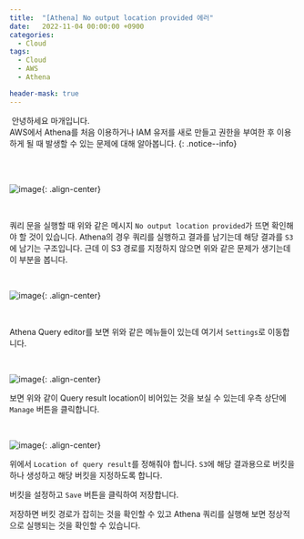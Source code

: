 ```yaml
---
title:  "[Athena] No output location provided 에러"
date:   2022-11-04 00:00:00 +0900
categories:
  - Cloud
tags:
  - Cloud
  - AWS
  - Athena

header-mask: true
---
```


&nbsp;안녕하세요 마개입니다.  
AWS에서 Athena를 처음 이용하거나 IAM 유저를 새로 만들고 권한을 부여한 후 이용하게 될 때 발생할 수 있는 문제에 대해 알아봅니다.
{: .notice--info}

<br><br>

![image](https://user-images.githubusercontent.com/78892113/200014835-092c54d3-0e8d-4381-a6f3-9a4b0de05bf1.png){: .align-center}

<br> 

쿼리 문을 실행할 때 위와 같은 메시지 `No output location provided`가 뜨면 확인해야 할 것이 있습니다. Athena의 경우 쿼리를 실행하고 결과를 남기는데 해당 결과를 `S3`에 남기는 구조입니다. 근데 이 S3 경로를 지정하지 않으면 위와 같은 문제가 생기는데 이 부분을 봅니다.

<br>

![image](https://user-images.githubusercontent.com/78892113/200015251-65865db0-e1b5-4235-a003-15670d33b4f9.png){: .align-center}

<br>

Athena Query editor를 보면 위와 같은 메뉴들이 있는데 여기서 `Settings`로 이동합니다.

<br>

![image](https://user-images.githubusercontent.com/78892113/200015798-6019f818-0d63-41b2-9a26-48c037a8e78b.png){: .align-center}

보면 위와 같이 Query result location이 비어있는 것을 보실 수 있는데 우측 상단에 `Manage` 버튼을 클릭합니다.

<br>

![image](https://user-images.githubusercontent.com/78892113/200015967-a4088175-9056-4515-801c-83324a245722.png){: .align-center}

위에서 `Location of query result`를 정해줘야 합니다. `S3`에 해당 결과용으로 버킷을 하나 생성하고 해당 버킷을 지정하도록 합니다.

버킷을 설정하고 `Save` 버튼을 클릭하여 저장합니다.

저장하면 버킷 경로가 잡히는 것을 확인할 수 있고 Athena 쿼리를 실행해 보면 정상적으로 실행되는 것을 확인할 수 있습니다.